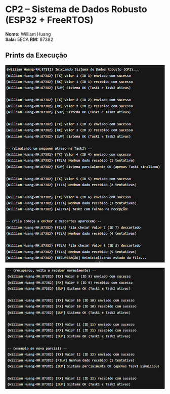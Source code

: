 # CP2 – Sistema de Dados Robusto (ESP32 + FreeRTOS)

**Nome:** William Huang  
**Sala:** 5ECA
**RM:** 87382

## Prints da Execução

![exec1](./exec1.png)

![exec2](./exec2.png)


